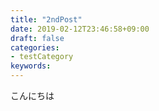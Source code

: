 ```yaml
---
title: "2ndPost"
date: 2019-02-12T23:46:58+09:00
draft: false
categories:
- testCategory
keywords:
---
```


こんにちは

